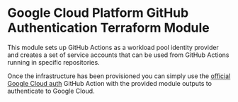 # Google Cloud Platform GitHub Authentication Terraform Module

This module sets up GitHub Actions as a workload pool identity provider and creates a set of
service accounts that can be used from GitHub Actions running in specific repositories.

Once the infrastructure has been provisioned you can simply use the [official Google Cloud
auth](https://github.com/google-github-actions/auth) GitHub Action with the provided module outputs
to authenticate to Google Cloud.
